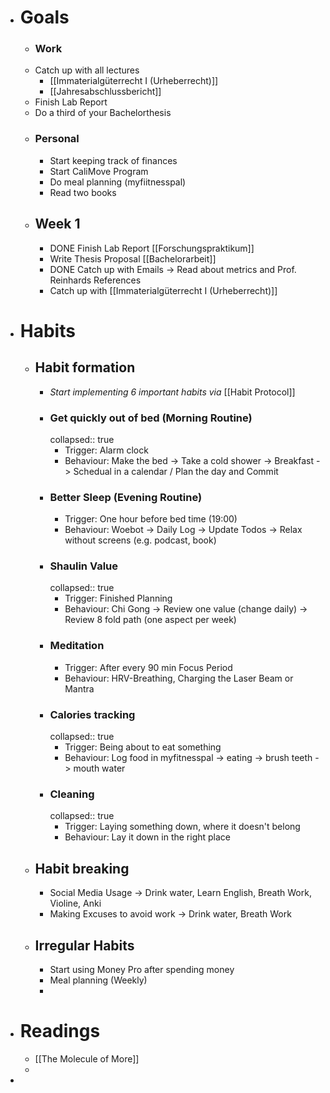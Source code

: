 - # Goals
	- ### Work
	- Catch up with all lectures
		- [[Immaterialgüterrecht I (Urheberrecht)]]
		- [[Jahresabschlussbericht]]
	- Finish Lab Report
	- Do a third of your Bachelorthesis
	- ### Personal
		- Start keeping track of finances
		- Start CaliMove Program
		- Do meal planning (myfiitnesspal)
		- Read two books
	- ## Week 1
		- DONE Finish Lab Report [[Forschungspraktikum]]
		- Write Thesis Proposal [[Bachelorarbeit]]
		- DONE Catch up with Emails -> Read about metrics and Prof. Reinhards References
		- Catch up with [[Immaterialgüterrecht I (Urheberrecht)]]
- # Habits
	- ## Habit formation
		- *Start implementing 6 important habits via* [[Habit Protocol]]
		- ### Get quickly out of bed (Morning Routine)
		  collapsed:: true
			- Trigger: Alarm clock
			- Behaviour: Make the bed -> Take a cold shower -> Breakfast -> Schedual in a calendar / Plan the day and Commit
		- ### Better Sleep (Evening Routine)
			- Trigger: One hour before bed time (19:00)
			- Behaviour: Woebot -> Daily Log -> Update Todos -> Relax without screens (e.g. podcast, book)
		- ### Shaulin Value
		  collapsed:: true
			- Trigger: Finished Planning
			- Behaviour: Chi Gong -> Review one value (change daily) -> Review 8 fold path (one aspect per week)
		- ### Meditation
			- Trigger: After every 90 min Focus Period
			- Behaviour: HRV-Breathing, Charging the Laser Beam or Mantra
		- ### Calories tracking
		  collapsed:: true
			- Trigger: Being about to eat something
			- Behaviour: Log food in myfitnesspal -> eating -> brush teeth -> mouth water
		- ### Cleaning
		  collapsed:: true
			- Trigger: Laying something down, where it doesn't belong
			- Behaviour: Lay it down in the right place
	- ## Habit breaking
		- Social Media Usage -> Drink water, Learn English, Breath Work, Violine, Anki
		- Making Excuses to avoid work -> Drink water, Breath Work
	- ## Irregular Habits
		- Start using Money Pro after spending money
		- Meal planning (Weekly)
		-
- # Readings
	- [[The Molecule of More]]
	-
-